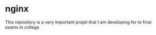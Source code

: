 # nginx
This repository is a very important projet that I am developing for te final exams in college.
